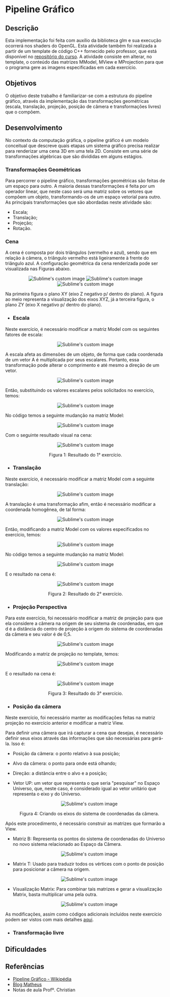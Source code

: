 # Pipeline Gráfico

## Descrição
Esta implementação foi feita com auxílio da biblioteca glm e sua execução ocorrerá nos shaders do OpenGL. Esta atividade também foi realizada a partir de um template de código C++ fornecido pelo professor, que está disponível no [repositório do curso](https://github.com/capagot/icg/tree/master/03_transformations). A atividade consiste em alterar, no template, o conteúdo das matrizes MModel, MView e MProjection para que o programa gere as imagens especificadas em cada exercício.

## Objetivos
O objetivo deste trabalho é familiarizar-se com a estrutura do pipeline gráfico, através da implementação das transformações geométricas (escala, translação, projeção, posição de câmera e transformações livres) que o compõem.

## Desenvolvimento
No contexto da computação gráfica, o pipeline gráfico é um modelo conceitual que descreve quais etapas um sistema gráfico precisa realizar para renderizar uma cena 3D em uma tela 2D. Consiste em uma série de transformações algébricas que são divididas em alguns estágios.

### Transformações Geométricas
Para percorrer o pipeline gráfico, transformações geométricas são feitas de um espaço para outro. A maioria dessas transformações é feita por um operador linear, que neste caso será uma matriz sobre os vetores que compõem um objeto, transformando-os de um espaço vetorial para outro. As principais transformações que são abordadas neste atividade são:

- Escala;
- Translação;
- Projeção;
- Rotação.

### Cena
A cena é composta por dois triângulos (vermelho e azul), sendo que em relação à câmera, o triângulo vermelho está ligeiramente à frente do triângulo azul. A configuração geométrica da cena renderizada pode ser visualizada nas Figuras abaixo.
  <p align="center">
    <img src="https://user-images.githubusercontent.com/54148100/100792839-042f9580-33fa-11eb-9f9d-0ef69053feff.png" alt="Sublime's custom image"/>
    <img src="https://user-images.githubusercontent.com/54148100/100792892-1ad5ec80-33fa-11eb-8b01-808605b32e8a.png" alt="Sublime's custom image"/>
    <img src="https://user-images.githubusercontent.com/54148100/100792946-350fca80-33fa-11eb-801e-fcc59c9e52c2.png" alt="Sublime's custom image"/>
  </p>

Na primeira figura o plano XY (eixo Z negativo p/ dentro do plano). A figura ao meio representa a visualização dos eixos XYZ, já a terceira figura, o plano ZY (eixo X negativo p/ dentro do plano).

- ### Escala
Neste exercício, é necessário modificar a matriz Model com os seguintes fatores de escala:
  <p align="center">
    <img src="https://user-images.githubusercontent.com/54148100/100805234-1666ff00-340d-11eb-82a2-3569d3997f43.png" alt="Sublime's custom image"/>
  </p>
  A escala afeta as dimensões de um objeto, de forma que cada coordenada de um vetor A é multiplicada por seus escalares. Portanto, essa transformação pode alterar o comprimento e até mesmo a direção de um vetor.
  <p align="center">
    <img src="https://user-images.githubusercontent.com/54148100/100805312-34346400-340d-11eb-9c7c-d3a651e70ee3.png" alt="Sublime's custom image"/>
  </p>
Então, substituindo os valores escalares pelos solicitados no exercício, temos:
  <p align="center">
    <img src="https://user-images.githubusercontent.com/54148100/100805388-57f7aa00-340d-11eb-9461-d107c2a72cb0.png" alt="Sublime's custom image"/>
  </p>
No código temos a seguinte mudanção na matriz Model:
  <p align="center">
    <img src="https://user-images.githubusercontent.com/54148100/100782737-9aa88a80-33eb-11eb-86c0-2d2fb7978896.png" alt="Sublime's custom image"/>
  </p>
Com o seguinte resultado visual na cena:
  <p align="center">
    <img src="https://user-images.githubusercontent.com/54148100/100783162-36d29180-33ec-11eb-9ae7-19ef087835dc.png" alt="Sublime's custom image"/>
  </p>
  <p align="center">
    Figura 1: Resultado do 1° exercício.
  </p>
  
- ### Translação
Neste exercício, é necessário modificar a matriz Model com a seguinte translação:
  <p align="center">
    <img src="https://user-images.githubusercontent.com/54148100/100806215-d43ebd00-340e-11eb-907b-5474692d5523.png" alt="Sublime's custom image"/>
  </p>
A translação é uma transformação afim, então é necessário modificar a coordenada homogênea, de tal forma:
  <p align="center">
    <img src="https://user-images.githubusercontent.com/54148100/100806426-33043680-340f-11eb-8e65-68699a6a1612.png" alt="Sublime's custom image"/>
  </p>
Então, modificando a matriz Model com os valores especificados no exercício, temos:
  <p align="center">
    <img src="https://user-images.githubusercontent.com/54148100/100806644-95f5cd80-340f-11eb-8190-5492a7026b93.png" alt="Sublime's custom image"/>
  </p>
No código temos a seguinte mudanção na matriz Model:
  <p align="center">
    <img src="https://user-images.githubusercontent.com/54148100/100784757-6edad400-33ee-11eb-8a98-13ff32ee5cae.png" alt="Sublime's custom image"/>
  </p>
E o resultado na cena é:
  <p align="center">
    <img src="https://user-images.githubusercontent.com/54148100/100784847-916ced00-33ee-11eb-99ee-94f81e0810fc.png" alt="Sublime's custom image"/>
  </p>
  <p align="center">
    Figura 2: Resultado do 2° exercício.
  </p>
  
- ### Projeção Perspectiva
Para este exercício, foi necessário modificar a matriz de projeção para que ela considere a câmera na origem de seu sistema de coordenadas, em que d é a distância do centro de projeção à origem do sistema de coordenadas da câmera e seu valor é de 0,5.
  <p align="center">
    <img src="https://user-images.githubusercontent.com/54148100/100807835-c474a800-3411-11eb-89d6-046eb0d37cc3.png" alt="Sublime's custom image"/>
  </p>
Modificando a matriz de projeção no template, temos:
  <p align="center">
    <img src="https://user-images.githubusercontent.com/54148100/100783722-e60f6880-33ec-11eb-87a2-fc79d53ebbcd.png" alt="Sublime's custom image"/>
  </p>
E o resultado na cena é:
  <p align="center">
    <img src="https://user-images.githubusercontent.com/54148100/100783842-13f4ad00-33ed-11eb-911e-2c34ca4f9ed4.png" alt="Sublime's custom image"/>
  </p>
  <p align="center">
    Figura 3: Resultado do 3° exercício.
  </p>

- ### Posição da câmera
Neste exercício, foi necessário manter as modificações feitas na matriz projeção no exercício anterior e modificar a matriz View.

Para definir uma câmera que irá capturar a cena que desejas, é necessário definir seus eixos através das informações que são necessárias para gerá-la. Isso é:
- Posição da câmera: o ponto relativo à sua posição;

- Alvo da câmera: o ponto para onde está olhando;

- Direção: a distância entre o alvo e a posição;

- Vetor UP: um vetor que representa o que seria "pesquisar" no Espaço Universo, que, neste caso, é considerado igual ao vetor unitário que representa o eixo y do Universo.

  <p align="center">
    <img src="https://user-images.githubusercontent.com/54148100/100809923-0dc6f680-3416-11eb-95bb-b7c93f9bc06f.png" alt="Sublime's custom image"/>
  </p>
  <p align="center">
    Figura 4: Criando os eixos do sistema de coordenadas da câmera.
  </p>
Após este procedimento, é necessário construir as matrizes que formarão a View.

- Matriz B: Representa os pontos do sistema de coordenadas do Universo no novo sistema relacionado ao Espaço da Câmera.
  <p align="center">
    <img src="https://user-images.githubusercontent.com/54148100/100810147-8b8b0200-3416-11eb-98c5-2bb90a3e8703.png" alt="Sublime's custom image"/>
  </p>
- Matrix T: Usado para traduzir todos os vértices com o ponto de posição para posicionar a câmera na origem.
  <p align="center">
    <img src="https://user-images.githubusercontent.com/54148100/100810183-a3fb1c80-3416-11eb-8a0d-f54aec75c742.png" alt="Sublime's custom image"/>
  </p>
- Visualização Matrix: Para combinar tais matrizes e gerar a visualização Matrix, basta multiplicar uma pela outra.
  <p align="center">
    <img src="https://user-images.githubusercontent.com/54148100/100810203-aeb5b180-3416-11eb-9925-41af69e2618e.png" alt="Sublime's custom image"/>
  </p>
  
As modificações, assim como códigos adicionais incluídos neste exercício podem ser vistos com mais detalhes [aqui](https://github.com/WellyngtonMS/Computer-Graphics/blob/0e577d58c0d658e9bff765510e497fecb0b4c83f/Atividade%2003/Exerc%C3%ADcio%2004/main.cpp#L76-L98).

- ### Transformação livre

## Dificuldades

## Referências
- [Pipeline Gráfico - Wikipédia](https://en.wikipedia.org/wiki/Graphics_pipeline)
- [Blog Matheus](http://matheuspraxedescg.blogspot.com/2016/10/pipeline-grafico.html)
- Notas de aula Profº. Christian
